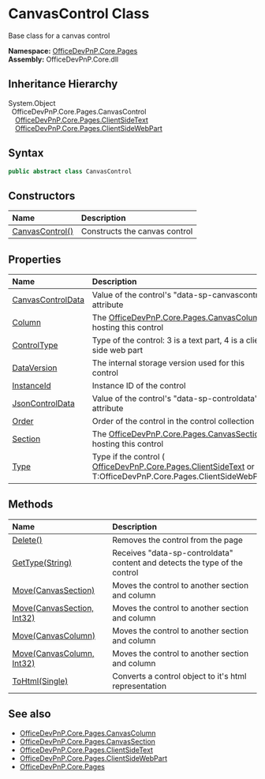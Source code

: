 # CanvasControl Class
 Base class for a canvas control   

**Namespace:** [OfficeDevPnP.Core.Pages](OfficeDevPnP.Core.Pages.md)  
**Assembly:** OfficeDevPnP.Core.dll  
## Inheritance Hierarchy
System.Object  
&ensp;OfficeDevPnP.Core.Pages.CanvasControl  
&emsp;[OfficeDevPnP.Core.Pages.ClientSideText](OfficeDevPnP.Core.Pages.ClientSideText.md)  
&emsp;[OfficeDevPnP.Core.Pages.ClientSideWebPart](OfficeDevPnP.Core.Pages.ClientSideWebPart.md)  
## Syntax
```C#
public abstract class CanvasControl
```
## Constructors
|**Name**|**Description**|
|:-----|:-----|
| [CanvasControl()](OfficeDevPnP.Core.Pages.CanvasControl.ctor1.md) | Constructs the canvas control 
## Properties
|**Name**|**Description**|
|:-----|:-----|
| [CanvasControlData](OfficeDevPnP.Core.Pages.CanvasControl.CanvasControlData.md) | Value of the control's "data-sp-canvascontrol" attribute
| [Column](OfficeDevPnP.Core.Pages.CanvasControl.Column.md) | The [OfficeDevPnP.Core.Pages.CanvasColumn](OfficeDevPnP.Core.Pages.CanvasColumn.md) hosting this control 
| [ControlType](OfficeDevPnP.Core.Pages.CanvasControl.ControlType.md) | Type of the control: 3 is a text part, 4 is a client side web part
| [DataVersion](OfficeDevPnP.Core.Pages.CanvasControl.DataVersion.md) | The internal storage version used for this control
| [InstanceId](OfficeDevPnP.Core.Pages.CanvasControl.InstanceId.md) | Instance ID of the control
| [JsonControlData](OfficeDevPnP.Core.Pages.CanvasControl.JsonControlData.md) | Value of the control's "data-sp-controldata" attribute
| [Order](OfficeDevPnP.Core.Pages.CanvasControl.Order.md) | Order of the control in the control collection
| [Section](OfficeDevPnP.Core.Pages.CanvasControl.Section.md) | The [OfficeDevPnP.Core.Pages.CanvasSection](OfficeDevPnP.Core.Pages.CanvasSection.md) hosting this control 
| [Type](OfficeDevPnP.Core.Pages.CanvasControl.Type.md) | Type if the control ( [OfficeDevPnP.Core.Pages.ClientSideText](OfficeDevPnP.Core.Pages.ClientSideText.md) or T:OfficeDevPnP.Core.Pages.ClientSideWebPart) 
## Methods
|**Name**|**Description**|
|:-----|:-----|
| [Delete()](OfficeDevPnP.Core.Pages.CanvasControl.19cb6464.md) | Removes the control from the page
| [GetType(String)](OfficeDevPnP.Core.Pages.CanvasControl.c4f3d927.md) | Receives "data-sp-controldata" content and detects the type of the control
| [Move(CanvasSection)](OfficeDevPnP.Core.Pages.CanvasControl.dc68ee9.md) | Moves the control to another section and column
| [Move(CanvasSection, Int32)](OfficeDevPnP.Core.Pages.CanvasControl.f979593b.md) | Moves the control to another section and column
| [Move(CanvasColumn)](OfficeDevPnP.Core.Pages.CanvasControl.34612aca.md) | Moves the control to another section and column
| [Move(CanvasColumn, Int32)](OfficeDevPnP.Core.Pages.CanvasControl.e4fd48e.md) | Moves the control to another section and column
| [ToHtml(Single)](OfficeDevPnP.Core.Pages.CanvasControl.5d8c1207.md) | Converts a control object to it's html representation
## See also
- [OfficeDevPnP.Core.Pages.CanvasColumn](OfficeDevPnP.Core.Pages.CanvasColumn.md)
- [OfficeDevPnP.Core.Pages.CanvasSection](OfficeDevPnP.Core.Pages.CanvasSection.md)
- [OfficeDevPnP.Core.Pages.ClientSideText](OfficeDevPnP.Core.Pages.ClientSideText.md)
- [OfficeDevPnP.Core.Pages.ClientSideWebPart](OfficeDevPnP.Core.Pages.ClientSideWebPart.md)
- [OfficeDevPnP.Core.Pages](OfficeDevPnP.Core.Pages.md)
